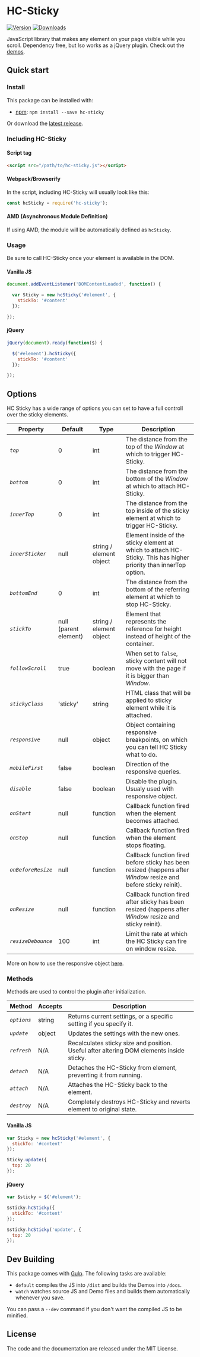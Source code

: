 HC-Sticky
=========

[![Version](https://img.shields.io/npm/v/hc-sticky.svg)](https://www.npmjs.com/package/hc-sticky) [![Downloads](https://img.shields.io/npm/dt/hc-sticky.svg)](https://www.npmjs.com/package/hc-sticky)

JavaScript library that makes any element on your page visible while you scroll. Dependency free, but lso works as a jQuery plugin.
Check out the [demos](https://somewebmedia.github.io/hc-sticky).


## Quick start

### Install

This package can be installed with:

- [npm](https://www.npmjs.com/package/hc-sticky): `npm install --save hc-sticky`

Or download the [latest release](https://github.com/somewebmedia/hc-sticky/releases).



### Including HC-Sticky

#### Script tag
```html
<script src="/path/to/hc-sticky.js"></script>
```

#### Webpack/Browserify

In the script, including HC-Sticky will usually look like this:

```js
const hcSticky = require('hc-sticky');
```

#### AMD (Asynchronous Module Definition)

If using AMD, the module will be automatically defined as `hcSticky`.


### Usage

Be sure to call HC-Sticky once your element is available in the DOM.

#### Vanilla JS

```js
document.addEventListener('DOMContentLoaded', function() {

  var Sticky = new hcSticky('#element', {
    stickTo: '#content'
  });

});
```

#### jQuery

```js
jQuery(document).ready(function($) {

  $('#element').hcSticky({
    stickTo: '#content'
  });

});
```


## Options

HC Sticky has a wide range of options you can set to have a full controll over the sticky elements.

| Property | Default | Type | Description |
|-----------|---------|-------|-------------|
| *`top`* | 0 | int | The distance from the top of the *Window* at which to trigger HC-Sticky. |
| *`bottom`* | 0 | int | The distance from the bottom of the *Window* at which to attach HC-Sticky. |
| *`innerTop`* | 0 | int | The distance from the top inside of the sticky element at which to trigger HC-Sticky. |
| *`innerSticker`* | null | string / element object | Element inside of the sticky element at which to attach HC-Sticky. This has higher priority than innerTop option. |
| *`bottomEnd`* | 0 | int | The distance from the bottom of the referring element at which to stop HC-Sticky. |
| *`stickTo`* | null (parent element) | string / element object | Element that represents the reference for height instead of height of the container. |
| *`followScroll`* | true | boolean | When set to `false`, sticky content will not move with the page if it is bigger than *Window*. |
| *`stickyClass`* | 'sticky' | string | HTML class that will be applied to sticky element while it is attached. |
| *`responsive`* | null | object | Object containing responsive breakpoints, on which you can tell HC Sticky what to do. |
| *`mobileFirst`* | false | boolean | Direction of the responsive queries. |
| *`disable`* | false | boolean | Disable the plugin. Usualy used with responsive object. |
| *`onStart`* | null | function | Callback function fired when the element becomes attached. |
| *`onStop`* | null | function | Callback function fired when the element stops floating. |
| *`onBeforeResize`* | null | function | Callback function fired before sticky has been resized (happens after *Window* resize and before sticky reinit). |
| *`onResize`* | null | function | Callback function fired after sticky has been resized (happens after *Window* resize and sticky reinit). |
| *`resizeDebounce`* | 100 | int | Limit the rate at which the HC Sticky can fire on window resize. |

More on how to use the responsive object [here](https://github.com/somewebmedia/hc-sticky/issues/55#issuecomment-416826958).


### Methods

Methods are used to control the plugin after initialization.

| Method | Accepts | Description |
|---------|---------|--------------|
| *`options`* | string | Returns current settings, or a specific setting if you specify it. |
| *`update`* | object | Updates the settings with the new ones. |
| *`refresh`* | N/A | Recalculates sticky size and position. Useful after altering DOM elements inside sticky. |
| *`detach`* | N/A | Detaches the HC-Sticky from element, preventing it from running. |
| *`attach`* | N/A | Attaches the HC-Sticky back to the element. |
| *`destroy`* | N/A | Completely destroys HC-Sticky and reverts element to original state. |

#### Vanilla JS

```js
var Sticky = new hcSticky('#element', {
  stickTo: '#content'
});

Sticky.update({
  top: 20
});
```

#### jQuery

```js
var $sticky = $('#element');

$sticky.hcSticky({
  stickTo: '#content'
});

$sticky.hcSticky('update', {
  top: 20
});
```


## Dev Building

This package comes with [Gulp](https://gulpjs.com/). The following tasks are available:

  * `default` compiles the JS into `/dist` and builds the Demos into `/docs`.
  * `watch` watches source JS and Demo files and builds them automatically whenever you save.

You can pass a `--dev` command if you don't want the compiled JS to be minified.


## License

The code and the documentation are released under the MIT License.